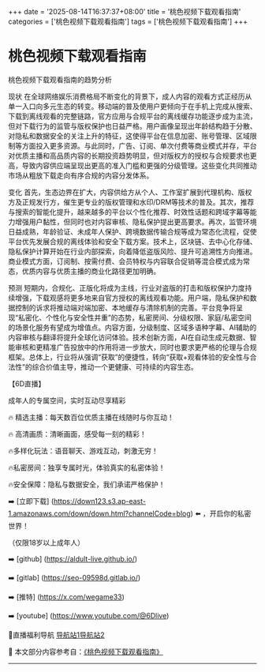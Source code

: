 +++
date = '2025-08-14T16:37:37+08:00'
title = '桃色视频下载观看指南'
categories = ['桃色视频下载观看指南']
tags = ['桃色视频下载观看指南']
+++

# 桃色视频下载观看指南

桃色视频下载观看指南的趋势分析

现状
在全球网络娱乐消费格局不断变化的背景下，成人内容的观看方式正经历从单一入口向多元生态的转变。移动端的普及使用户更倾向于在手机上完成从搜索、下载到离线观看的完整链路，官方应用与合规平台的离线缓存功能逐步成为主流，但对下载行为的监管与版权保护也日益严格。用户画像呈现出年龄结构趋于分散、对隐私和数据安全的关注上升的特征，这使得平台在信息加密、账号管理、区域限制等方面投入更多资源。与此同时，广告、订阅、单次付费等商业模式并存，平台对优质主播和高品质内容的长期投资趋势明显，但对版权方的授权与合规要求也更高，导致内容供应端呈现出更高的准入门槛和更强的分级管理。这些变化共同推动市场从粗放下载走向有序合规的内容分发体系。

变化
首先，生态边界在扩大，内容供给方从个人、工作室扩展到代理机构、版权方及正规发行方，催生更专业的版权管理和水印/DRM等技术的普及。其次，推荐与搜索的智能化提升，越来越多的平台以个性化推荐、时效性话题和跨域字幕等能力增强用户黏性，但同时也对内容审核、隐私保护提出更高要求。再次，监管环境日益成熟，年龄验证、未成年人保护、跨境数据传输合规等成为常态化流程，促使平台优先发展合规的离线体验和安全下载方案。技术上，区块链、去中心化存储、隐私保护计算开始在行业内部探索，向着降低盗版风险、提升可追溯性方向推进。商业模式方面，订阅制、按需付费、会员特权与内容联合促销等混合模式成为常态，优质内容与优质主播的商业化路径更加明确。

预测
短期内，合规化、正版化将成为主线，行业对盗版的打击和版权保护力度持续增强，下载观感将更多地来自官方授权的离线观看功能。用户端，隐私保护和数据控制的诉求将推动端对端加密、本地缓存与清除机制的完善。平台竞争将呈现“私密化、个性化与安全性并重”的态势，私密房间、分级权限、家庭/私密空间的场景化服务有望成为增值点。内容方面，分级制度、区域多语种字幕、AI辅助的内容审核与翻译将提升全球化访问体验。技术创新方面，AI在自动生成元数据、智能审核和更精准广告投放中的作用将进一步放大，同时也要求更严格的伦理与合规框架。总体上，行业将从强调“获取”的便捷性，转向“获取+观看体验的安全性与合法性”的综合价值主导，推动一个更健康、可持续的内容生态。

【6D直播】

 成年人的专属空间，实时互动尽享精彩

🔥 精选主播：每天数百位优质主播在线随时与你互动！

🔥 高清画质：清晰画面，感受每一刻的精彩！

🔥多样化玩法：语音聊天、游戏互动，刺激无穷！

🔥私密房间：独享专属时光，体验真实的私密体验！

🔥安全保障：隐私与数据安全，我们承诺严格保护！

➡️ [立即下载] (https://down123.s3.ap-east-1.amazonaws.com/down/down.html?channelCode=blog) ⬅️ ，开启你的私密世界！

 （仅限18岁以上成年人）

➡️ [github] (https://aldult-live.github.io/)

➡️ [gitlab] (https://seo-09598d.gitlab.io/)

➡️ [推特] (https://x.com/wegame33)

➡️ [youtube] (https://www.youtube.com/@6Dlive)

🔞直播福利导航   [导航站1](https://webstack-86085a.gitlab.io/)[导航站2](https://onlygit123-2.github.io/)


📘 本文部分内容参考自：[《桃色视频下载观看指南》](https://webstack-hugo-3.pages.dev/)

---
